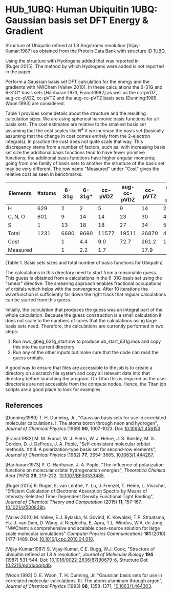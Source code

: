 # HUb_1UBQ: Human Ubiquitin 1UBQ: Gaussian basis set DFT Energy & Gradient

Structure of Ubiquitin refined at 1.8 Angstroms resolution [Vijay-Kumar:1987]
as obtained from the Protein Data Bank with structure ID [1UBQ](http://www.rcsb.org/pdb/explore/explore.do?structureId=1UBQ).

Using the structure with Hydrogens added that was reported in [Ruger:2015].
The method by which Hydrogens were added is not reported in the paper.

Perform a Gaussian basis set DFT calculation for the energy and the
gradients with NWChem [Valiev:2010]. In these calculations the 6-31G and
6-31G\* basis sets [Hariharan:1973, Francl:1982] as well as the cc-pVDZ,
aug-cc-pVDZ, cc-pVTZ and the aug-cc-pVTZ basis sets [Dunning:1989, Woon:1993]
are considered. 

Table 1 provides some details about the structure and the resulting calculation
sizes. We are using spherical harmonic basis functions for all
basis sets. The cost estimates are relative to the smallest basis set
assuming that the cost scales like _N_<sup>4</sup> if we increase the
basis set (basically assuming that the change in cost comes entirely
from the 2-electron integrals). In practice the cost does not quite scale
that way. This discrepancy stems from a number of factors, such as: with
increasing basis set size the additional basis functions tend to have 
fewer primitive functions; the additional basis functions have higher
angular momenta; going from one family of basis sets to another the 
structure of the basis set may be very different. The row name
"Measured" under "Cost" gives the relative cost as seen in
benchmarks.

| Elements   | #atoms | 6-31g | 6-31g\* | cc-pVDZ | aug-cc-pVDZ | cc-pVTZ | aug-cc-pVTZ | cc-pVQZ |
| ---------- | ------ | ----- | ------- | ------- | ----------- | ------- | ----------- | ------- |
| H          |  629   |  2    |  2      |  5      |  9          | 14      |   23        |  30     |
| C, N, O    |  601   |  9    | 14      | 14      | 23          | 30      |   46        |  55     |
| S          |    1   | 13    | 18      | 18      | 27          | 34      |   50        |  59     |
| Total      | 1231   | 6680  | 9690    | 11577   | 19511       | 26870   |   42163     |  51984  |
| Cost       |        |  1    | 4.4     | 9.0     | 72.7        | 261.2   |   1595.4    |  3667.5 |
| Measured   |        |  1    | 2.2     | 1.7     |             | 17.9    |             |         |

[Table 1. Basis sets sizes and total number of basis functions for Ubiquitin]

The calculations in this directory need to start from a reasonable guess.
This guess is obtained from a calculations in the 6-31G basis set using
the "smear" directive. The smearing approach enables fractional occupations
of orbitals which helps with the convergence. After 10 iterations the
wavefunction is sufficiently far down the right track that regular
calculations can be started from this guess.

Initially, the calculation that produces the guess was an integral part of the
whole calculation. Because the guess construction is a small calculation it
does not scale to the numbers of cores that the calculations using large basis
sets need. Therefore, the calculations are currently performed in two steps:

1. Run nwc_gbeg_631g_start.nw to produce ub_start_631g.mos and copy this into 
   the current directory
2. Run any of the other inputs but make sure that the code can read the guess
   orbitals. 

A good way to ensure that files are accessible to the job is to create a
directory on a scratch file system and copy all relevant data into that
directory before launching the program. On Titan this is required as the user
directories are not accessible from the compute nodes. Hence, the Titan 
job scripts are a good place to look for examples.


## References

[Dunning:1989] T. H. Dunning, Jr., "Gaussian basis sets for use in correlated
molecular calculations. I. The atoms boron through neon and hydrogen",
 _Journal of Chemical Physics_ (1989) **90**, 1007-1023. Doi:
[10.1063/1.456153](https://dx.doi.org/10.1063/1.456153).

[Francl:1982] M. M. Francl, W. J. Pietro, W. J. Hehre, J. S. Binkley,
M. S. Gordon, D. J. DeFrees, J. A. Pople, "Self‐consistent molecular orbital
methods. XXIII. A polarization‐type basis set for second‐row elements",
_Journal of Chemical Physics_ (1982) **77**, 3654-3665,
[10.1063/1.444267](https://dx.doi.org/10.1063/1.444267).

[Hariharan:1973] P. C. Hariharan, J. A. Pople, "The influence of polarization
functions on molecular orbital hydrogenation energies",
_Theoretica Chimica Acta_ (1973) **28**, 213-222,
[10.1007/BF00533485](https://dx.doi.org/10.1007/BF00533485).

[Ruger:2015] R. R&uuml;ger, E. van Lenthe, Y. Lu, J. Frenzel, T. Heine,
L. Visscher, "Efficient Calculation of Electronic Absorption Spectra by Means
of Intensity-Selected Time-Dependent Density Functional Tight Binding",
_Journal of Chemical Theory and Computation_ (2015) **11**, 157-167,
[10.1021/ct500838h](https://dx.doi.org/10.1021/ct500838h).

[Valiev:2010] M. Valiev, E.J. Bylaska, N. Govind, K. Kowalski, T.P. Straatsma,
H.J.J. van Dam, D. Wang, J. Nieplocha, E. Apra, T.L. Windus, W.A. de Jong,
"NWChem: a comprehensive and scalable open-source solution for large scale
molecular simulations" _Computer Physics Communications_ **181** (2010)
1477-1489. Doi: 
[10.1016/j.cpc.2010.04.018](https://doi.org/10.1016/j.cpc.2010.04.018).

[Vijay-Kumar:1987] S. Vijay-Kumar, C.E. Bugg, W.J. Cook, "Structure of ubiquitin
refined at 1.8 A resolution", _Journal of Molecular Biology_ **194** (1987)
531-544. Doi: [10.1016/0022-2836(87)90679-6](https://dx.doi.org/10.1016/0022-2836(87)90679-6), Structure Doi: [10.2210/pdb1ubq/pdb](https://dx.doi.org/10.2210/pdb1ubq/pdb).

[Woon:1993] D. E. Woon, T. H. Dunning, Jr. "Gaussian basis sets for use in
correlated molecular calculations. III. The atoms aluminum through argon", 
_Journal of Chemical Physics_ (1993) **98**, 1358-1371,
[10.1063/1.464303](https://dx.doi.org/10.1063/1.464303).
